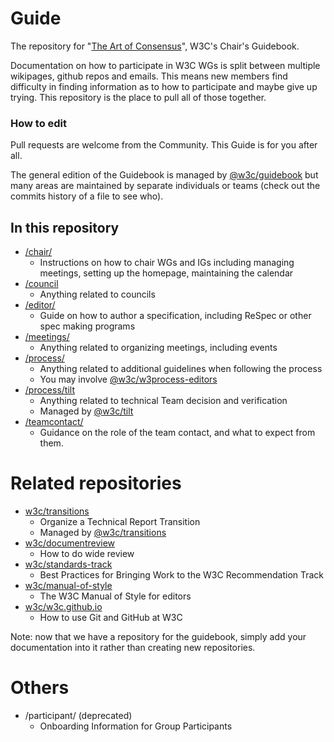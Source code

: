 # Guide

The repository for "[The Art of Consensus](https://www.w3.org/Guide/)", W3C's Chair's Guidebook.

Documentation on how to participate in W3C WGs is split between multiple wikipages, github repos and emails. This means new members find difficulty in finding information as to how to participate and maybe give up trying. This repository is the place to pull all of those
together.

### How to edit

Pull requests are welcome from the Community. This Guide is for you after all.

The general edition of the Guidebook is managed by [@w3c/guidebook](https://github.com/orgs/w3c/teams/guidebook) but many areas are maintained by separate individuals or teams (check out the commits history of a file to see who).



## In this repository

* [/chair/](https://github.com/w3c/Guide/tree/main/chair)
  * Instructions on how to chair WGs and IGs including managing meetings, setting up the homepage, maintaining the calendar
* [/council](https://github.com/w3c/Guide/tree/main/council)
  * Anything related to councils
* [/editor/](https://github.com/w3c/Guide/tree/main/editor)
  * Guide on how to author a specification, including ReSpec or other spec making programs
* [/meetings/](https://github.com/w3c/Guide/tree/main/meetings)
  * Anything related to organizing meetings, including events
* [/process/](https://github.com/w3c/Guide/tree/main/process)
  * Anything related to additional guidelines when following the process
  * You may involve [@w3c/w3process-editors](https://github.com/orgs/w3c/teams/w3process-editors)
* [/process/tilt](https://github.com/w3c/Guide/tree/main/process/tilt)
  * Anything related to technical Team decision and verification
  * Managed by [@w3c/tilt](https://github.com/orgs/w3c/teams/tilt)
* [/teamcontact/](https://github.com/w3c/Guide/tree/main/teamcontact)
  * Guidance on the role of the team contact, and what to expect from them.


# Related repositories

* [w3c/transitions](https://github.com/w3c/transitions)
  * Organize a Technical Report Transition
  * Managed by [@w3c/transitions](https://github.com/orgs/w3c/teams/transitions)
* [w3c/documentreview](https://github.com/w3c/documentreview)
  * How to do wide review
* [w3c/standards-track](https://github.com/w3c/standards-track)
  * Best Practices for Bringing Work to the W3C Recommendation Track
* [w3c/manual-of-style](https://github.com/w3c/manual-of-style)
  * The W3C Manual of Style for editors
* [w3c/w3c.github.io](https://github.com/w3c/w3c.github.io)
  * How to use Git and GitHub at W3C

Note: now that we have a repository for the guidebook, simply add your documentation into it rather than creating new repositories.

# Others

* /participant/ (deprecated)
  * Onboarding Information for Group Participants
